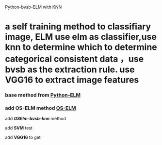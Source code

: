 Python-bvsb-ELM with KNN

a self training method to classifiary image, ELM use elm as  classifier,use knn to determine which to determine categorical consistent data ，use bvsb as the extraction rule.
use **VGG16** to extract image features
===============
### base method from  [Python-ELM](https://github.com/dclambert/Python-ELM)
### add OS-ELM method [OS-ELM](https://blog.csdn.net/google19890102/article/details/45273309)

add **_OSElm-bvsb-knn_** method

add  **SVM** test

add **VGG16** to get

